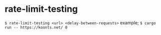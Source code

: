 # rate-limit-testing

```$ rate-limit-testing <url> <delay-between-requests>```
example;
```$ cargo run -- https://koonts.net/ 0```
